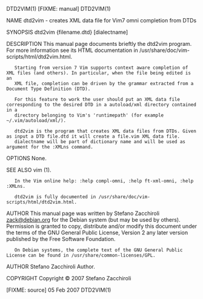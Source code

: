 DTD2VIM(1)                                                        [FIXME: manual]                                                       DTD2VIM(1)

NAME
       dtd2vim - creates XML data file for Vim7 omni completion from DTDs

SYNOPSIS
       dtd2vim {filename.dtd} [dialectname]

DESCRIPTION
       This manual page documents brieftly the dtd2vim program. For more information see its HTML documentation in
       /usr/share/doc/vim-scripts/html/dtd2vim.html.

       Starting from version 7 Vim supports context aware completion of XML files (and others). In particular, when the file being edited is an
       XML file, completion can be driven by the grammar extracted from a Document Type Definition (DTD).

       For this feature to work the user should put an XML data file corresponding to the desired DTD in a autoload/xml directory contained in a
       directory belonging to Vim's 'runtimepath' (for example ~/.vim/autoload/xml/).

       dtd2vim is the program that creates XML data files from DTDs. Given as input a DTD file.dtd it will create a file.vim XML data file.
       dialectname will be part of dictionary name and will be used as argument for the :XMLns command.

OPTIONS
       None.

SEE ALSO
       vim (1).

       In the Vim online help: :help compl-omni, :help ft-xml-omni, :help :XMLns.

       dtd2vim is fully documented in /usr/share/doc/vim-scripts/html/dtd2vim.html.

AUTHOR
       This manual page was written by Stefano Zacchiroli <zack@debian.org> for the Debian system (but may be used by others). Permission is
       granted to copy, distribute and/or modify this document under the terms of the GNU General Public License, Version 2 any later version
       published by the Free Software Foundation.

       On Debian systems, the complete text of the GNU General Public License can be found in /usr/share/common-licenses/GPL.

AUTHOR
       Stefano Zacchiroli
           Author.

COPYRIGHT
       Copyright © 2007 Stefano Zacchiroli

[FIXME: source]                                                     05 Feb 2007                                                         DTD2VIM(1)
